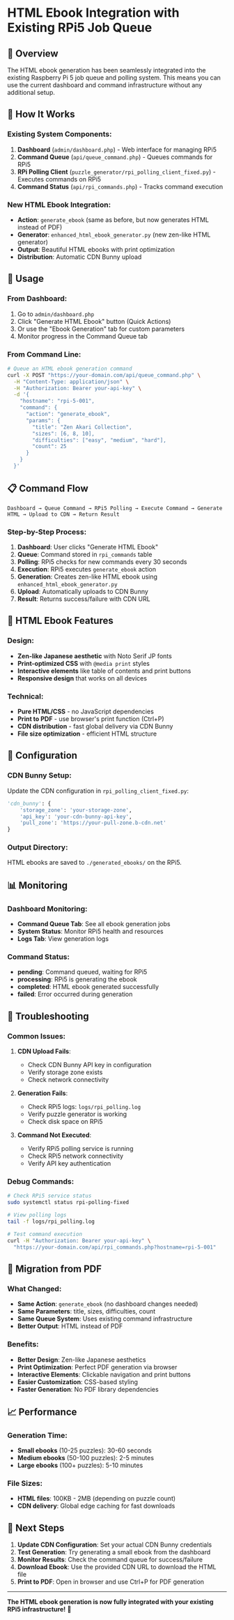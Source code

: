 # HTML Ebook Integration with Existing RPi5 Job Queue

## 🎯 Overview

The HTML ebook generation has been seamlessly integrated into the existing Raspberry Pi 5 job queue and polling system. This means you can use the current dashboard and command infrastructure without any additional setup.

## 🔄 How It Works

### Existing System Components:
1. **Dashboard** (`admin/dashboard.php`) - Web interface for managing RPi5
2. **Command Queue** (`api/queue_command.php`) - Queues commands for RPi5
3. **RPi Polling Client** (`puzzle_generator/rpi_polling_client_fixed.py`) - Executes commands on RPi5
4. **Command Status** (`api/rpi_commands.php`) - Tracks command execution

### New HTML Ebook Integration:
- **Action**: `generate_ebook` (same as before, but now generates HTML instead of PDF)
- **Generator**: `enhanced_html_ebook_generator.py` (new zen-like HTML generator)
- **Output**: Beautiful HTML ebooks with print optimization
- **Distribution**: Automatic CDN Bunny upload

## 🚀 Usage

### From Dashboard:
1. Go to `admin/dashboard.php`
2. Click "Generate HTML Ebook" button (Quick Actions)
3. Or use the "Ebook Generation" tab for custom parameters
4. Monitor progress in the Command Queue tab

### From Command Line:
```bash
# Queue an HTML ebook generation command
curl -X POST "https://your-domain.com/api/queue_command.php" \
  -H "Content-Type: application/json" \
  -H "Authorization: Bearer your-api-key" \
  -d '{
    "hostname": "rpi-5-001",
    "command": {
      "action": "generate_ebook",
      "params": {
        "title": "Zen Akari Collection",
        "sizes": [6, 8, 10],
        "difficulties": ["easy", "medium", "hard"],
        "count": 25
      }
    }
  }'
```

## 📋 Command Flow

```
Dashboard → Queue Command → RPi5 Polling → Execute Command → Generate HTML → Upload to CDN → Return Result
```

### Step-by-Step Process:
1. **Dashboard**: User clicks "Generate HTML Ebook"
2. **Queue**: Command stored in `rpi_commands` table
3. **Polling**: RPi5 checks for new commands every 30 seconds
4. **Execution**: RPi5 executes `generate_ebook` action
5. **Generation**: Creates zen-like HTML ebook using `enhanced_html_ebook_generator.py`
6. **Upload**: Automatically uploads to CDN Bunny
7. **Result**: Returns success/failure with CDN URL

## 🎨 HTML Ebook Features

### Design:
- **Zen-like Japanese aesthetic** with Noto Serif JP fonts
- **Print-optimized CSS** with `@media print` styles
- **Interactive elements** like table of contents and print buttons
- **Responsive design** that works on all devices

### Technical:
- **Pure HTML/CSS** - no JavaScript dependencies
- **Print to PDF** - use browser's print function (Ctrl+P)
- **CDN distribution** - fast global delivery via CDN Bunny
- **File size optimization** - efficient HTML structure

## 🔧 Configuration

### CDN Bunny Setup:
Update the CDN configuration in `rpi_polling_client_fixed.py`:

```python
'cdn_bunny': {
    'storage_zone': 'your-storage-zone',
    'api_key': 'your-cdn-bunny-api-key',
    'pull_zone': 'https://your-pull-zone.b-cdn.net'
}
```

### Output Directory:
HTML ebooks are saved to `./generated_ebooks/` on the RPi5.

## 📊 Monitoring

### Dashboard Monitoring:
- **Command Queue Tab**: See all ebook generation jobs
- **System Status**: Monitor RPi5 health and resources
- **Logs Tab**: View generation logs

### Command Status:
- **pending**: Command queued, waiting for RPi5
- **processing**: RPi5 is generating the ebook
- **completed**: HTML ebook generated successfully
- **failed**: Error occurred during generation

## 🐛 Troubleshooting

### Common Issues:

1. **CDN Upload Fails**:
   - Check CDN Bunny API key in configuration
   - Verify storage zone exists
   - Check network connectivity

2. **Generation Fails**:
   - Check RPi5 logs: `logs/rpi_polling.log`
   - Verify puzzle generator is working
   - Check disk space on RPi5

3. **Command Not Executed**:
   - Verify RPi5 polling service is running
   - Check RPi5 network connectivity
   - Verify API key authentication

### Debug Commands:
```bash
# Check RPi5 service status
sudo systemctl status rpi-polling-fixed

# View polling logs
tail -f logs/rpi_polling.log

# Test command execution
curl -H "Authorization: Bearer your-api-key" \
  "https://your-domain.com/api/rpi_commands.php?hostname=rpi-5-001"
```

## 🔄 Migration from PDF

### What Changed:
- **Same Action**: `generate_ebook` (no dashboard changes needed)
- **Same Parameters**: title, sizes, difficulties, count
- **Same Queue System**: Uses existing command infrastructure
- **Better Output**: HTML instead of PDF

### Benefits:
- **Better Design**: Zen-like Japanese aesthetics
- **Print Optimization**: Perfect PDF generation via browser
- **Interactive Elements**: Clickable navigation and print buttons
- **Easier Customization**: CSS-based styling
- **Faster Generation**: No PDF library dependencies

## 📈 Performance

### Generation Time:
- **Small ebooks** (10-25 puzzles): 30-60 seconds
- **Medium ebooks** (50-100 puzzles): 2-5 minutes
- **Large ebooks** (100+ puzzles): 5-10 minutes

### File Sizes:
- **HTML files**: 100KB - 2MB (depending on puzzle count)
- **CDN delivery**: Global edge caching for fast downloads

## 🎯 Next Steps

1. **Update CDN Configuration**: Set your actual CDN Bunny credentials
2. **Test Generation**: Try generating a small ebook from the dashboard
3. **Monitor Results**: Check the command queue for success/failure
4. **Download Ebook**: Use the provided CDN URL to download the HTML file
5. **Print to PDF**: Open in browser and use Ctrl+P for PDF generation

---

**The HTML ebook generation is now fully integrated with your existing RPi5 infrastructure!** 🎉
